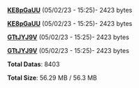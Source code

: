 [**KE8pGaUU**](/data/KE8pGaUU.txt) (05/02/23 - 15:25)- 2423 bytes

[**KE8pGaUU**](/data/KE8pGaUU.txt) (05/02/23 - 15:25)- 2423 bytes

[**GTtJYJ9V**](/data/GTtJYJ9V.txt) (05/02/23 - 15:25)- 2423 bytes

[**GTtJYJ9V**](/data/GTtJYJ9V.txt) (05/02/23 - 15:25)- 2423 bytes

**Total Datas**: 8403

**Total Size**: 56.29 MB / 56.3 MB